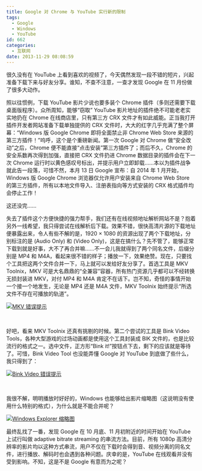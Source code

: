 ```yaml
---
title: Google 对 Chrome 与 YouTube 实行新的限制
tags:
  - Google
  - Windows
  - YouTube
id: 662
categories:
  - 互联网
date: 2013-11-29 08:08:59
---
```


很久没有在 YouTube 上看到喜欢的视频了，今天偶然发现一段不错的短片，兴起准备下载下来与好友分享。谁知，不查不注意，一查才发现 Google 在 11 月份做了很多大动作。

照以往惯例，下载 YouTube 影片少说也要多装个 Chrome 插件（多则还需要下载桌面版程序）。众所周知，能够“窃取” YouTube 影片地址的插件绝不可能老老实实地扔在 Chrome 在线商店里，只有第三方 CRX 文件才有如此威能。正当我打开插件开发者网站准备下载单独提供的 CRX 文件时，大大的红字几乎充满了整个屏幕：“Windows 版 Google Chrome 即将全面禁止非 Chrome Web Store 来源的第三方插件！”呜呼，这个是个重磅新闻。第一次 Google 对 Chrome 做“安全改动”之后，Chrome 便不能直接“点击安装”第三方插件了；而后不久，Chrome 的安全系数再次得到加强，直接把 CRX 文件扔进 Chrome 数据目录的插件会在下一次 Chrome 运行时以黄色感叹号标出，并提示用户立即卸载……本以为插件战争就此告一段落，可惜不然，本月 13 日 Google 宣布：自 2014 年 1 月开始，Windows 版 Google Chrome 浏览器仅允许用户安装来自 Chrome Web Store 的第三方插件，所有以本地文件导入、注册表指向等方式安装的 CRX 格式插件均会停止工作！

这还没完……

失去了插件这个方便快捷的强力帮手，我们还有在线视频地址解析网站不是？抱着另外一线希望，我只得尝试在线解析后下载。效果不错，很快高清片源的下载地址便暴露出来，令人有些不解的是，1920 × 1080 的资源出现了两个下载地址，分别标注的是 (Audio Only) 和 (Video Only)，这是在搞什么？先不管了，能够正常下载到就是好事，大不了再合并嘛……不一会儿我就得到了两个同名文件，后缀分别是 MP4 和 M4A，看起来很不错的样子；播放一下，效果绝赞。现在，只要找个工具把这两个文件合并一下，马上就可以发给好友分享了。首选工具是 MKV Toolnix，MKV 可是大名鼎鼎的“全兼容”容器，所有热门资源几乎都可以不经转换无损封装进 MKV，对付 MP4 和 M4A 肯定不在话下。岂不知，奇怪的事情开始一个接一个地发生，无论是 MP4 还是 M4A 文件，MKV Toolnix 始终提示“所选文件不存在可播放的轨道”。

[![MKV 错误提示](http://bcs.duapp.com/sinosky-blog/2013/11/28/Track-Not-Found.png)](http://bcs.duapp.com/sinosky-blog/2013/11/28/Track-Not-Found.png)

&nbsp;

好吧，看来 MKV Toolnix 还真有挑剔的时候。第二个尝试的工具是 Bink Video Tools，各种大型游戏的过场动画都是使用这个工具封装成 BIK 文件的，也是比较流行的格式之一。选中文件，正方形“Bink it!”按钮点下去，剩下的应该就是等待了。可惜，Bink Video Tool 也没能弄懂 Google 对 YouTube 到底做了些什么，我只得到了：

[![Bink Video 错误提示](http://bcs.duapp.com/sinosky-blog/2013/11/28/Error-Opening.png)](http://bcs.duapp.com/sinosky-blog/2013/11/28/Error-Opening.png)

&nbsp;

我很不解，明明播放时好好的，Windows 也能够给出影片缩略图（这说明没有使用什么特别的格式），为什么就是不能合并呢？

[![Windows Explorer 缩略图](http://bcs.duapp.com/sinosky-blog/2013/11/28/File.png)](http://bcs.duapp.com/sinosky-blog/2013/11/28/File.png)

最终乱找了一番，发现 Google 在 10 月底、11 月初附近的时间开始在 YouTube 上试行叫做 adaptive bitrate streaming 的串流方法。目前，所有 1080p 高清分辨率的影片均以这种方式串流，用户不仅在下载时会得到音、视频分离的同名文件，进行播放、解码时也会遇到各种问题。庆幸的是，YouTube 在线观看并没有受到影响。不知，这是不是 Google 有意而为之呢？